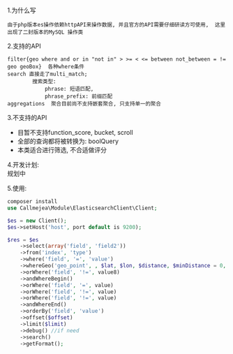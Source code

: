1.为什么写

```text
由于php版本es操作依赖httpAPI来操作数据, 并且官方的API需要仔细研读方可使用,  这里出现了二封版本的MySQL 操作类
```

2.支持的API
```
filter{geo where and or in "not in" > >= < <= between not_between = != geo geoBox}  各种where条件
search 直接走了multi_match; 
        搜索类型: 
            phrase: 短语匹配, 
            phrase_prefix: 前缀匹配
aggregations  聚合目前尚不支持嵌套聚合, 只支持单一的聚合
```
    
3.不支持的API
   * 目暂不支持function_score, bucket, scroll
   * 全部的查询都将被转换为: boolQuery
   * 本类适合进行筛选, 不合适做评分

4.开发计划:
    <br/>
    规划中

5.使用:
```php
composer install 
use Callmejea\Module\ElasticsearchClient\Client;

$es = new Client();
$es->setHost('host', port default is 9200);

$res = $es
    ->select(array('field', 'field2'))
    ->from('index', 'type')
    ->where('field', '=', 'value')
    ->whereGeo('geo_point', , $lat, $lon, $distance, $minDistance = 0, $unit = 'm', $distanceType = 'sloppy_arc', $type = 'and')
    ->orWhere('field', '!=', value8)
    ->andWhereBegin()
    ->orWhere('field', '=', value)
    ->orWhere('field', '!=', value)
    ->orWhere('field', '!=', value)
    ->andWhereEnd()
    ->orderBy('field', 'value')
    ->offset($offset)
    ->limit($limit)
    ->debug() //if need
    ->search()
    ->getFormat();
```
